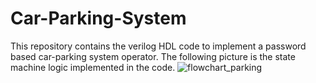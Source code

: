 ﻿# Car-Parking-System
This repository contains the verilog HDL code to implement a password based car-parking system operator. The following picture is the state machine logic implemented in the code. 
![flowchart_parking](https://github.com/Broccoli2098/Car-Parking-System/assets/115688383/a2489a69-993c-458b-9e8b-c742a3dae246)
